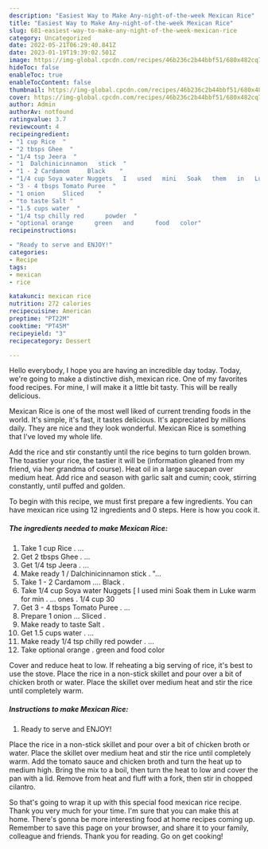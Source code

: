 ```yaml
---
description: "Easiest Way to Make Any-night-of-the-week Mexican Rice"
title: "Easiest Way to Make Any-night-of-the-week Mexican Rice"
slug: 681-easiest-way-to-make-any-night-of-the-week-mexican-rice
category: Uncategorized
date: 2022-05-21T06:29:40.841Z
date: 2023-01-19T19:39:02.501Z
image: https://img-global.cpcdn.com/recipes/46b236c2b44bbf51/680x482cq70/mexican-rice-recipe-main-photo.jpg
hideToc: false
enableToc: true
enableTocContent: false
thumbnail: https://img-global.cpcdn.com/recipes/46b236c2b44bbf51/680x482cq70/mexican-rice-recipe-main-photo.jpg
cover: https://img-global.cpcdn.com/recipes/46b236c2b44bbf51/680x482cq70/mexican-rice-recipe-main-photo.jpg
author: Admin
authorAv: notfound
ratingvalue: 3.7
reviewcount: 4
recipeingredient:
- "1 cup Rice  "
- "2 tbsps Ghee  "
- "1/4 tsp Jeera  "
- "1  Dalchinicinnamon   stick  "
- "1 - 2 Cardamom     Black    "
- "1/4 cup Soya water Nuggets   I   used   mini   Soak   them   in   Luke warm      for   min    ones   14   cup   30"
- "3 - 4 tbsps Tomato Puree  "
- "1 onion     Sliced    "
- "to taste Salt "
- "1.5 cups water  "
- "1/4 tsp chilly red      powder  "
- "optional orange      green   and      food   color"
recipeinstructions:

- "Ready to serve and ENJOY!"
categories:
- Recipe
tags:
- mexican
- rice

katakunci: mexican rice 
nutrition: 272 calories
recipecuisine: American
preptime: "PT22M"
cooktime: "PT45M"
recipeyield: "3"
recipecategory: Dessert

---
```



Hello everybody, I hope you are having an incredible day today. Today, we're going to make a distinctive dish, mexican rice. One of my favorites food recipes. For mine, I will make it a little bit tasty. This will be really delicious.

Mexican Rice is one of the most well liked of current trending foods in the world. It's simple, it's fast, it tastes delicious. It's appreciated by millions daily. They are nice and they look wonderful. Mexican Rice is something that I've loved my whole life.

Add the rice and stir constantly until the rice begins to turn golden brown. The toastier your rice, the tastier it will be (information gleaned from my friend, via her grandma of course). Heat oil in a large saucepan over medium heat. Add rice and season with garlic salt and cumin; cook, stirring constantly, until puffed and golden.


To begin with this recipe, we must first prepare a few ingredients. You can have mexican rice using 12 ingredients and 0 steps. Here is how you cook it.

<!--inarticleads1-->

##### The ingredients needed to make Mexican Rice:

1. Take 1 cup Rice . ...
1. Get 2 tbsps Ghee . ...
1. Get 1/4 tsp Jeera . ...
1. Make ready 1 / Dalchinicinnamon   stick . &#34;...
1. Take 1 - 2 Cardamom ....    Black    .
1. Take 1/4 cup Soya water Nuggets  [ I   used   mini   Soak   them   in   Luke warm      for   min . ...  ones .  1/4   cup   30
1. Get 3 - 4 tbsps Tomato Puree . ...
1. Prepare 1 onion ...    Sliced    .
1. Make ready to taste Salt .
1. Get 1.5 cups water . ...
1. Make ready 1/4 tsp chilly red      powder . ...
1. Take optional orange .     green   and      food   color


Cover and reduce heat to low. If reheating a big serving of rice, it&#39;s best to use the stove. Place the rice in a non-stick skillet and pour over a bit of chicken broth or water. Place the skillet over medium heat and stir the rice until completely warm. 

<!--inarticleads2-->

##### Instructions to make Mexican Rice:


1. Ready to serve and ENJOY!

Place the rice in a non-stick skillet and pour over a bit of chicken broth or water. Place the skillet over medium heat and stir the rice until completely warm. Add the tomato sauce and chicken broth and turn the heat up to medium high. Bring the mix to a boil, then turn the heat to low and cover the pan with a lid. Remove from heat and fluff with a fork, then stir in chopped cilantro. 

So that's going to wrap it up with this special food mexican rice recipe. Thank you very much for your time. I'm sure that you can make this at home. There's gonna be more interesting food at home recipes coming up. Remember to save this page on your browser, and share it to your family, colleague and friends. Thank you for reading. Go on get cooking!
